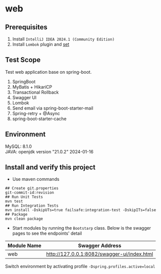 # web
## Prerequisites
1. Install `IntelliJ IDEA 2024.1 (Community Edition)`
2. Install `Lombok` plugin and [set](https://www.baeldung.com/lombok-ide)
## Test Scope
Test web application base on spring-boot.  
1. SpringBoot
2. MyBatis + HikariCP
3. Transactional Rollback
4. Swagger UI
5. Lombok
6. Send email via spring-boot-starter-mail
7. Spring-retry + @Async
8. spring-boot-starter-cache
	
## Environment 
MySQL: 8.1.0  
JAVA: openjdk version "21.0.2" 2024-01-16  

## Install and verify this project
- Use maven commands
```shell
## Create git.properties
git-commit-id:revision
## Run Unit Tests
mvn test
## Run Integration Tests
mvn install -DskipUTs=true failsafe:integration-test -DskipITs=false
## Package
mvn clean package
```
- Start modules by running the `Bootstarp` class. Below is the swagger pages to see the endpoints' detail

| Module Name | Swagger Address                                  |
|-------------|--------------------------------------------------|
| web         | http://127.0.0.1:8082/swagger-ui/index.html      |

Switch environment by activating profile `-Dspring.profiles.active=local`